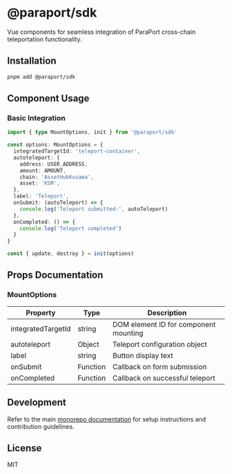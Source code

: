 # @paraport/sdk

Vue components for seamless integration of ParaPort cross-chain teleportation functionality.

## Installation

```bash
pnpm add @paraport/sdk
```

## Component Usage

### Basic Integration

```typescript
import { type MountOptions, init } from '@paraport/sdk'

const options: MountOptions = {
  integratedTargetId: 'teleport-container',
  autoteleport: {
    address: USER_ADDRESS,
    amount: AMOUNT,
    chain: 'AssetHubKusama',
    asset: 'KSM',
  },
  label: 'Teleport',
  onSubmit: (autoTeleport) => {
    console.log('Teleport submitted:', autoTeleport)
  },
  onCompleted: () => {
    console.log('Teleport completed')
  }
}

const { update, destroy } = init(options)
```

## Props Documentation

### MountOptions

| Property | Type | Description |
|----------|------|-------------|
| integratedTargetId | string | DOM element ID for component mounting |
| autoteleport | Object | Teleport configuration object |
| label | string | Button display text |
| onSubmit | Function | Callback on form submission |
| onCompleted | Function | Callback on successful teleport |

## Development

Refer to the main [monorepo documentation](../README.md) for setup instructions and contribution guidelines.

## License

MIT